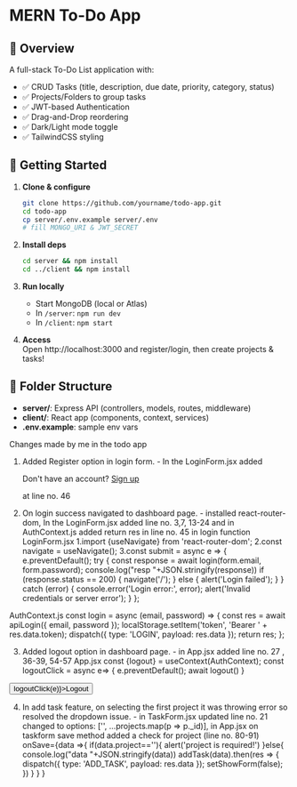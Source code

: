 # MERN To-Do App

## 📝 Overview
A full-stack To-Do List application with:
- ✅ CRUD Tasks (title, description, due date, priority, category, status)
- ✅ Projects/Folders to group tasks
- ✅ JWT-based Authentication
- ✅ Drag-and-Drop reordering
- ✅ Dark/Light mode toggle
- ✅ TailwindCSS styling

## 🚀 Getting Started

1. **Clone & configure**  
   ```bash
   git clone https://github.com/yourname/todo-app.git
   cd todo-app
   cp server/.env.example server/.env
   # fill MONGO_URI & JWT_SECRET
   ```

2. **Install deps**  
   ```bash
   cd server && npm install
   cd ../client && npm install
   ```

3. **Run locally**  
   - Start MongoDB (local or Atlas)
   - In `/server`: `npm run dev`
   - In `/client`: `npm start`

4. **Access**  
   Open http://localhost:3000 and register/login, then create projects & tasks!

## 📁 Folder Structure
- **server/**: Express API (controllers, models, routes, middleware)
- **client/**: React app (components, context, services)
- **.env.example**: sample env vars


Changes made by me in the todo app
1.	Added Register option in login form. -  In the LoginForm.jsx added <p className='flex justify-center'>Don't have an account? <a href='/register'><span className='mx-1 underline text-blue'>Sign up</span></a></p> at line no. 46

2.	On login success navigated to dashboard page. - installed react-router-dom, In the LoginForm.jsx added line no. 3,7, 13-24 and in AuthContext.js
added return res in line no. 45 in login function
LoginForm.jsx
1.import {useNavigate} from 'react-router-dom';
2.const navigate = useNavigate();
3.const submit = async e => {
    e.preventDefault();
     try {
      const response =  await login(form.email, form.password);
      console.log("resp "+JSON.stringify(response))
      if (response.status == 200) {
        navigate('/');
      } else {
        alert('Login failed');
      }
    } catch (error) {
      console.error('Login error:', error);
      alert('Invalid credentials or server error');
    }
  };

  AuthContext.js
   const login = async (email, password) => {
    const res = await apiLogin({ email, password });
    localStorage.setItem('token', 'Bearer ' + res.data.token);
    dispatch({ type: 'LOGIN', payload: res.data });
    return res;
  };

3.	Added logout option in dashboard page. - in App.jsx added line no. 27 , 36-39, 54-57
App.jsx
 const {logout} = useContext(AuthContext);
   const logoutClick = async e=> {
    e.preventDefault();
     await logout()
  }
   <div className='flex '>
        <DarkModeToggle />
        <button className='border-2 border-black rounded p-2 mx-4' onClick={(e)=>logoutClick(e)}>Logout</button>
   </div>

4.	In add task feature, on selecting the first project it was throwing error so resolved the dropdown issue. - in TaskForm.jsx updated line no. 21
 changed to options: ['',  ...projects.map(p => p._id)],
 in App.jsx on taskform save method added a check for project (line no. 80-91)
   onSave={data =>{
              if(data.project==''){
                alert('project is required!')
              }else{
              console.log("data "+JSON.stringify(data))
              addTask(data).then(res => {
                dispatch({ type: 'ADD_TASK', payload: res.data });
                setShowForm(false);
              })
            }
            }
            }
